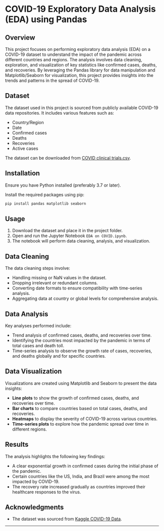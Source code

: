 # COVID-19 Exploratory Data Analysis (EDA) using Pandas

## Overview
This project focuses on performing exploratory data analysis (EDA) on a COVID-19 dataset to understand the impact of the pandemic across different countries and regions. The analysis involves data cleaning, exploration, and visualization of key statistics like confirmed cases, deaths, and recoveries. By leveraging the Pandas library for data manipulation and Matplotlib/Seaborn for visualization, this project provides insights into the trends and patterns in the spread of COVID-19.

## Dataset
The dataset used in this project is sourced from publicly available COVID-19 data repositories. It includes various features such as:
- Country/Region
- Date
- Confirmed cases
- Deaths
- Recoveries
- Active cases

The dataset can be downloaded from [COVID clinical trials.csv](https://github.com/aishwarya0404/COVID-19-EDA-using-Pandas/blob/main/covid_19_data.csv).

## Installation
Ensure you have Python installed (preferably 3.7 or later).

Install the required packages using pip:

```bash
pip install pandas matplotlib seaborn
```

## Usage
1. Download the dataset and place it in the project folder.
2. Open and run the Jupyter Notebook `EDA on COVID.ipynb`.
3. The notebook will perform data cleaning, analysis, and visualization.

## Data Cleaning
The data cleaning steps involve:
- Handling missing or NaN values in the dataset.
- Dropping irrelevant or redundant columns.
- Converting date formats to ensure compatibility with time-series analysis.
- Aggregating data at country or global levels for comprehensive analysis.

## Data Analysis
Key analyses performed include:
- Trend analysis of confirmed cases, deaths, and recoveries over time.
- Identifying the countries most impacted by the pandemic in terms of total cases and death toll.
- Time-series analysis to observe the growth rate of cases, recoveries, and deaths globally and for specific countries.

## Data Visualization
Visualizations are created using Matplotlib and Seaborn to present the data insights:
- **Line plots** to show the growth of confirmed cases, deaths, and recoveries over time.
- **Bar charts** to compare countries based on total cases, deaths, and recoveries.
- **Heatmaps** to display the severity of COVID-19 across various countries.
- **Time-series plots** to explore how the pandemic spread over time in different regions.

## Results
The analysis highlights the following key findings:
- A clear exponential growth in confirmed cases during the initial phase of the pandemic.
- Certain countries like the US, India, and Brazil were among the most impacted by COVID-19.
- The recovery rate increased gradually as countries improved their healthcare responses to the virus.

## Acknowledgments
- The dataset was sourced from [Kaggle COVID-19 Data](https://www.kaggle.com/imdevskp/corona-virus-report).

---

